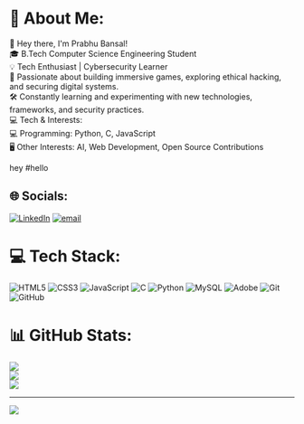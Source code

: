 # 💫 About Me:
👋 Hey there, I'm Prabhu Bansal!<br>🎓 B.Tech Computer Science Engineering Student<br>💡 Tech Enthusiast  | Cybersecurity Learner<br>🚀 Passionate about building immersive games, exploring ethical hacking, and securing digital systems.<br>🛠️ Constantly learning and experimenting with new technologies, frameworks, and security practices.<br>💻 Tech & Interests:<br>💻 Programming: Python, C, JavaScript<br>🖥️ Other Interests: AI, Web Development, Open Source Contributions

hey #hello

## 🌐 Socials:
[![LinkedIn](https://img.shields.io/badge/LinkedIn-%230077B5.svg?logo=linkedin&logoColor=white)](https://linkedin.com/in/https://www.linkedin.com/in/prabhu-bansal-0186b2325/) [![email](https://img.shields.io/badge/Email-D14836?logo=gmail&logoColor=white)](mailto:bansalprabhu04@gmail.com) 

# 💻 Tech Stack:
![HTML5](https://img.shields.io/badge/html5-%23E34F26.svg?style=for-the-badge&logo=html5&logoColor=white) ![CSS3](https://img.shields.io/badge/css3-%231572B6.svg?style=for-the-badge&logo=css3&logoColor=white) ![JavaScript](https://img.shields.io/badge/javascript-%23323330.svg?style=for-the-badge&logo=javascript&logoColor=%23F7DF1E) ![C](https://img.shields.io/badge/c-%2300599C.svg?style=for-the-badge&logo=c&logoColor=white) ![Python](https://img.shields.io/badge/python-3670A0?style=for-the-badge&logo=python&logoColor=ffdd54) ![MySQL](https://img.shields.io/badge/mysql-4479A1.svg?style=for-the-badge&logo=mysql&logoColor=white) ![Adobe](https://img.shields.io/badge/adobe-%23FF0000.svg?style=for-the-badge&logo=adobe&logoColor=white) ![Git](https://img.shields.io/badge/git-%23F05033.svg?style=for-the-badge&logo=git&logoColor=white) ![GitHub](https://img.shields.io/badge/github-%23121011.svg?style=for-the-badge&logo=github&logoColor=white)
# 📊 GitHub Stats:
![](https://github-readme-stats.vercel.app/api?username=codewithprabhu&theme=default_repocard&hide_border=false&include_all_commits=false&count_private=false)<br/>
![](https://github-readme-streak-stats.herokuapp.com/?user=codewithprabhu&theme=default_repocard&hide_border=false)<br/>
![](https://github-readme-stats.vercel.app/api/top-langs/?username=codewithprabhu&theme=default_repocard&hide_border=false&include_all_commits=false&count_private=false&layout=compact)

---
[![](https://visitcount.itsvg.in/api?id=codewithprabhu&icon=0&color=0)](https://visitcount.itsvg.in)

<!-- Proudly created with GPRM ( https://gprm.itsvg.in ) -->
